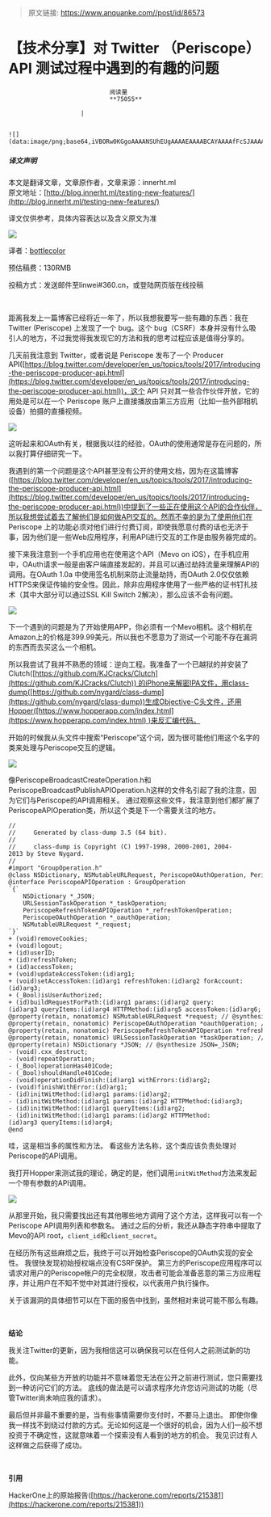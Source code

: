 > 原文链接: https://www.anquanke.com//post/id/86573 


# 【技术分享】对 Twitter （Periscope）API 测试过程中遇到的有趣的问题


                                阅读量   
                                **75055**
                            
                        |
                        
                                                                                                                                    ![](data:image/png;base64,iVBORw0KGgoAAAANSUhEUgAAAAEAAAABCAYAAAAfFcSJAAAAAXNSR0IArs4c6QAAAARnQU1BAACxjwv8YQUAAAAJcEhZcwAADsQAAA7EAZUrDhsAAAANSURBVBhXYzh8+PB/AAffA0nNPuCLAAAAAElFTkSuQmCC)
                                                                                            



##### 译文声明

本文是翻译文章，文章原作者，文章来源：innerht.ml
                                <br>原文地址：[http://blog.innerht.ml/testing-new-features/](http://blog.innerht.ml/testing-new-features/)

译文仅供参考，具体内容表达以及含义原文为准

[![](https://p2.ssl.qhimg.com/t01d2dbe1f81516f772.jpg)](https://p2.ssl.qhimg.com/t01d2dbe1f81516f772.jpg)



译者：[bottlecolor](http://bobao.360.cn/member/contribute?uid=2938038026)

预估稿费：130RMB

投稿方式：发送邮件至linwei#360.cn，或登陆网页版在线投稿

<br>

距离我发上一篇博客已经将近一年了，所以我想我要写一些有趣的东西：我在 Twitter (Periscope) 上发现了一个 bug。这个 bug（CSRF）本身并没有什么吸引人的地方，不过我觉得我发现它的方法和我的思考过程应该是值得分享的。

几天前我注意到 Twitter，或者说是 Periscope 发布了一个 Producer API([https://blog.twitter.com/developer/en_us/topics/tools/2017/introducing-the-periscope-producer-api.html](https://blog.twitter.com/developer/en_us/topics/tools/2017/introducing-the-periscope-producer-api.html))，这个 API 只对其一些合作伙伴开放，它的用处是可以在一个 Periscope 账户上直接播放由第三方应用（比如一些外部相机设备）拍摄的直播视频。

[![](https://p3.ssl.qhimg.com/t0133d60ebdbeb99607.png)](https://p3.ssl.qhimg.com/t0133d60ebdbeb99607.png)

这听起来和OAuth有关，根据我以往的经验，OAuth的使用通常是存在问题的，所以我打算仔细研究一下。

我遇到的第一个问题是这个API甚至没有公开的使用文档，因为在这篇博客([https://blog.twitter.com/developer/en_us/topics/tools/2017/introducing-the-periscope-producer-api.html](https://blog.twitter.com/developer/en_us/topics/tools/2017/introducing-the-periscope-producer-api.html))中提到了一些正在使用这个API的合作伙伴，所以我想尝试着去了解他们是如何做API交互的。然而不幸的是为了使用他们在 Periscope 上的功能必须对他们进行付费订阅，即使我愿意付费的话也无济于事，因为他们是一些Web应用程序，利用API进行交互的工作是由服务器完成的。

接下来我注意到一个手机应用也在使用这个API（Mevo on iOS），在手机应用中，OAuth请求一般是由客户端直接发起的，并且可以通过劫持流量来理解API的调用。在OAuth 1.0a 中使用签名机制来防止流量劫持，而OAuth 2.0仅仅依赖HTTPS来保证传输的安全性。因此，除非应用程序使用了一些严格的证书钉扎技术（其中大部分可以通过SSL Kill Switch 2解决），那么应该不会有问题。

[![](https://p2.ssl.qhimg.com/t011cf5f0c88a9391ab.jpg)](https://p2.ssl.qhimg.com/t011cf5f0c88a9391ab.jpg)

下一个遇到的问题是为了开始使用APP，你必须有一个Mevo相机。这个相机在Amazon上的价格是399.99美元，所以我也不愿意为了测试一个可能不存在漏洞的东西而去买这么一个相机。

所以我尝试了我并不熟悉的领域：逆向工程。我准备了一个已越狱的并安装了Clutch([https://github.com/KJCracks/Clutch](https://github.com/KJCracks/Clutch)) 的iPhone来解密IPA文件，用class-dump([https://github.com/nygard/class-dump](https://github.com/nygard/class-dump))生成Objective-C头文件，还用Hopper([https://www.hopperapp.com/index.html](https://www.hopperapp.com/index.html) )来反汇编代码。

 开始的时候我从头文件中搜索“Periscope”这个词，因为很可能他们用这个名字的类来处理与Periscope交互的逻辑。

[![](https://p0.ssl.qhimg.com/t01dd77efd2e4aa923e.png)](https://p0.ssl.qhimg.com/t01dd77efd2e4aa923e.png)

像PeriscopeBroadcastCreateOperation.h和PeriscopeBroadcastPublishAPIOperation.h这样的文件名引起了我的注意，因为它们与Periscope的API调用相关。 通过观察这些文件，我注意到他们都扩展了PeriscopeAPIOperation类，所以这个类是下一个需要关注的地方。



```
//
//     Generated by class-dump 3.5 (64 bit).
//
//     class-dump is Copyright (C) 1997-1998, 2000-2001, 2004-2013 by Steve Nygard.
//
#import "GroupOperation.h"
@class NSDictionary, NSMutableURLRequest, PeriscopeOAuthOperation, PeriscopeRefreshTokenAPIOperation, URLSessionTaskOperation;
@interface PeriscopeAPIOperation : GroupOperation
`{`
    NSDictionary *_JSON;
    URLSessionTaskOperation *_taskOperation;
    PeriscopeRefreshTokenAPIOperation *_refreshTokenOperation;
    PeriscopeOAuthOperation *_oauthOperation;
    NSMutableURLRequest *_request;
`}`
+ (void)removeCookies;
+ (void)logout;
+ (id)userID;
+ (id)refreshToken;
+ (id)accessToken;
+ (void)updateAccessToken:(id)arg1;
+ (void)setAccessToken:(id)arg1 refreshToken:(id)arg2 forAccount:(id)arg3;
+ (_Bool)isUserAuthorized;
+ (id)buildRequestForPath:(id)arg1 params:(id)arg2 query:(id)arg3 queryItems:(id)arg4 HTTPMethod:(id)arg5 accessToken:(id)arg6;
@property(retain, nonatomic) NSMutableURLRequest *request; // @synthesize request=_request;
@property(retain, nonatomic) PeriscopeOAuthOperation *oauthOperation; // @synthesize oauthOperation=_oauthOperation;
@property(retain, nonatomic) PeriscopeRefreshTokenAPIOperation *refreshTokenOperation; // @synthesize refreshTokenOperation=_refreshTokenOperation;
@property(retain, nonatomic) URLSessionTaskOperation *taskOperation; // @synthesize taskOperation=_taskOperation;
@property(retain) NSDictionary *JSON; // @synthesize JSON=_JSON;
- (void).cxx_destruct;
- (void)repeatOperation;
- (_Bool)operationHas401Code;
- (_Bool)shouldHandle401Code;
- (void)operationDidFinish:(id)arg1 withErrors:(id)arg2;
- (void)finishWithError:(id)arg1;
- (id)initWitMethod:(id)arg1 params:(id)arg2;
- (id)initWitMethod:(id)arg1 params:(id)arg2 HTTPMethod:(id)arg3;
- (id)initWitMethod:(id)arg1 queryItems:(id)arg2;
- (id)initWitMethod:(id)arg1 params:(id)arg2 HTTPMethod:(id)arg3 queryItems:(id)arg4;
@end
```

哇，这是相当多的属性和方法。 看这些方法名称，这个类应该负责处理对Periscope的API调用。

我打开Hopper来测试我的理论，确定的是，他们调用`initWitMethod`方法来发起一个带有参数的API调用。

[![](https://p4.ssl.qhimg.com/t013d30c7990fcfe972.png)](https://p4.ssl.qhimg.com/t013d30c7990fcfe972.png)

从那里开始，我只需要找出还有其他哪些地方调用了这个方法，这样我可以有一个Periscope API调用列表和参数名。 通过之后的分析，我还从静态字符串中提取了Mevo的API root，`client_id`和`client_secret`。

在经历所有这些麻烦之后，我终于可以开始检查Periscope的OAuth实现的安全性。 我很快发现初始授权端点没有CSRF保护。 第三方的Periscope应用程序可以请求对用户的Periscope帐户的完全权限，攻击者可能会准备恶意的第三方应用程序，并让用户在不知不觉中对其进行授权，以代表用户执行操作。

关于该漏洞的具体细节可以在下面的报告中找到，虽然相对来说可能不那么有趣。

<br>

**结论**

我关注Twitter的更新，因为我相信这可以确保我可以在任何人之前测试新的功能。

此外，仅向某些方开放的功能并不意味着您无法在公开之前进行测试，您只需要找到一种访问它们的方法。 底线的做法是可以请求程序允许您访问测试的功能（尽管Twitter尚未响应我的请求）。

最后但并非最不重要的是，当有些事情需要你支付时，不要马上退出。 即使你像我一样找不到绕过付款的方式。无论如何这是一个很好的机会，因为人们一般不想投资于不确定性，这就意味着一个探索没有人看到的地方的机会。 我见识过有人这样做之后获得了成功。

<br>

**引用**

HackerOne上的原始报告([https://hackerone.com/reports/215381](https://hackerone.com/reports/215381))
